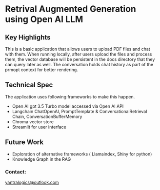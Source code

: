# Retrival Augmented Generation using Open AI LLM

## Key Highlights

This is a basic application that allows users to upload PDF files and chat with them. When running locally, after users upload the files and process them, the vector database will be persistent in the docs directory that they can query later as well. The conversation holds chat history as part of the prmopt context for better rendering.


## Technical Spec

The application uses following frameworks to make this happen.

 - Open AI gpt 3.5 Turbo model accessed via Open AI API
 - Langchain ChatOpenAI, PromptTemplate & ConversationalRetrieval Chain, ConversationBufferMemory
 - Chroma vector store
 - Streamlit for user interface 
  


## Future Work

 - Exploration of alternative frameworks ( Llamaindex, Shiny for python)
 - Knowledge Graph in the RAG 



 ### Contact:

yantralogics@outlook.com
